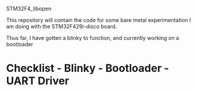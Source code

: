 STM32F4_libopen

This repository will contain the code for some bare metal experimentation I am doing with the STM32F429i-disco board. 

Thus far, I have gotten a blinky to function, and currently working on a bootloader

<h1> Checklist
 - Blinky
 - Bootloader
 - UART Driver
